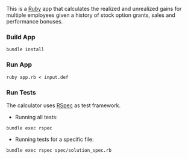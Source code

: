 This is a [Ruby](https://www.ruby-lang.org/en/) app that calculates the realized and unrealized gains for multiple employees given a history of stock option grants, sales and performance bonuses.

### Build App
```
bundle install
```

### Run App
```
ruby app.rb < input.def
```


### Run Tests
The calculator uses [RSpec](https://github.com/rspec/rspec) as test framework. 

- Running all tests:
```
bundle exec rspec
```
- Running tests for a specific file: 
```
bundle exec rspec spec/solution_spec.rb
```
